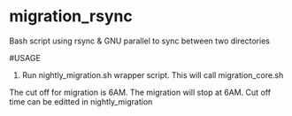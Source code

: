 # migration_rsync
Bash script using rsync &amp; GNU parallel to sync between two directories

#USAGE
1. Run nightly_migration.sh wrapper script. This will call migration_core.sh

The cut off for migration is 6AM. The migration will stop at 6AM. Cut off time can be editted in nightly_migration
